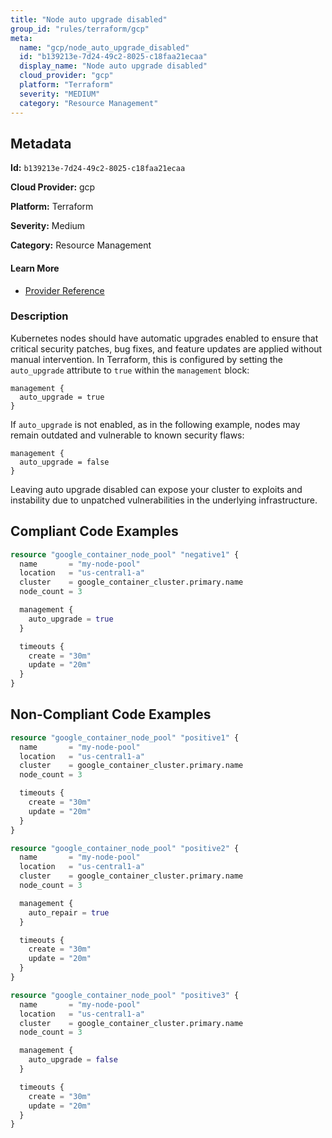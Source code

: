```yaml
---
title: "Node auto upgrade disabled"
group_id: "rules/terraform/gcp"
meta:
  name: "gcp/node_auto_upgrade_disabled"
  id: "b139213e-7d24-49c2-8025-c18faa21ecaa"
  display_name: "Node auto upgrade disabled"
  cloud_provider: "gcp"
  platform: "Terraform"
  severity: "MEDIUM"
  category: "Resource Management"
---
```

## Metadata

**Id:** `b139213e-7d24-49c2-8025-c18faa21ecaa`

**Cloud Provider:** gcp

**Platform:** Terraform

**Severity:** Medium

**Category:** Resource Management

#### Learn More

 - [Provider Reference](https://registry.terraform.io/providers/hashicorp/google/latest/docs/resources/container_node_pool#auto_upgrade)

### Description

 Kubernetes nodes should have automatic upgrades enabled to ensure that critical security patches, bug fixes, and feature updates are applied without manual intervention. In Terraform, this is configured by setting the `auto_upgrade` attribute to `true` within the `management` block:

```
management {
  auto_upgrade = true
}
```

If `auto_upgrade` is not enabled, as in the following example, nodes may remain outdated and vulnerable to known security flaws:

```
management {
  auto_upgrade = false
}
```

Leaving auto upgrade disabled can expose your cluster to exploits and instability due to unpatched vulnerabilities in the underlying infrastructure.


## Compliant Code Examples
```terraform
resource "google_container_node_pool" "negative1" {
  name       = "my-node-pool"
  location   = "us-central1-a"
  cluster    = google_container_cluster.primary.name
  node_count = 3

  management {
    auto_upgrade = true
  }

  timeouts {
    create = "30m"
    update = "20m"
  }
}
```
## Non-Compliant Code Examples
```terraform
resource "google_container_node_pool" "positive1" {
  name       = "my-node-pool"
  location   = "us-central1-a"
  cluster    = google_container_cluster.primary.name
  node_count = 3

  timeouts {
    create = "30m"
    update = "20m"
  }
}

resource "google_container_node_pool" "positive2" {
  name       = "my-node-pool"
  location   = "us-central1-a"
  cluster    = google_container_cluster.primary.name
  node_count = 3

  management {
    auto_repair = true
  }

  timeouts {
    create = "30m"
    update = "20m"
  }
}

resource "google_container_node_pool" "positive3" {
  name       = "my-node-pool"
  location   = "us-central1-a"
  cluster    = google_container_cluster.primary.name
  node_count = 3

  management {
    auto_upgrade = false
  }

  timeouts {
    create = "30m"
    update = "20m"
  }
}

```